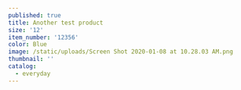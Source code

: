 ```yaml
---
published: true
title: Another test product
size: '12'
item_number: '12356'
color: Blue
image: /static/uploads/Screen Shot 2020-01-08 at 10.28.03 AM.png
thumbnail: ''
catalog:
  - everyday
---
```


